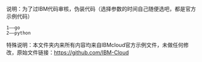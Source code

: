 说明：为了过IBM代码审核，伪装代码（选择参数的时间自己随便选吧，都是官方示例代码）

~~~
1——go
2——python
~~~

特殊说明：本文件夹内来所有内容均来自IBMcloud官方示例文件，未做任何修改，原始文件链接：https://github.com/IBM-Cloud





